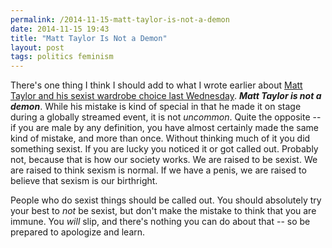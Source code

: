 ```yaml
---
permalink: /2014-11-15-matt-taylor-is-not-a-demon
date: 2014-11-15 19:43
title: "Matt Taylor Is Not a Demon"
layout: post
tags: politics feminism
---
```

There's one thing I think I should add to what I wrote earlier about [Matt Taylor and his sexist wardrobe choice last Wednesday][shirt]. ***Matt Taylor is not a demon***. While his mistake is kind of special in that he made it on stage during a globally streamed event, it is not *uncommon*. Quite the opposite -- if you are male by any definition, you have almost certainly made the same kind of mistake, and more than once. Without thinking much of it you did something sexist. If you are lucky you noticed it or got called out. Probably not, because that is how our society works. We are raised to be sexist. We are raised to think sexism is normal. If we have a penis, we are raised to believe that sexism is our birthright.

People who do sexist things should be called out. You should absolutely try your best to *not* be sexist, but don't make the mistake to think that you are immune. You *will* slip, and there's nothing you can do about that -- so be prepared to apologize and learn.


[shirt]: http://acid.pink/2014-11-12-on-matt-taylors-shirt/
